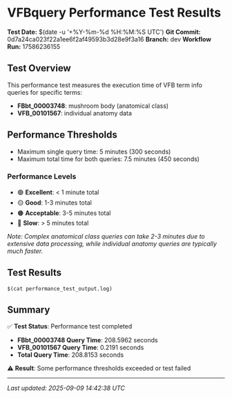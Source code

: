 # VFBquery Performance Test Results

**Test Date:** $(date -u '+%Y-%m-%d %H:%M:%S UTC')
**Git Commit:** 0d7a24ca023f22a1ee6f2af49593b3d28e9f3a16
**Branch:** dev
**Workflow Run:** 17586236155

## Test Overview

This performance test measures the execution time of VFB term info queries for specific terms:

- **FBbt_00003748**: mushroom body (anatomical class)
- **VFB_00101567**: individual anatomy data

## Performance Thresholds

- Maximum single query time: 5 minutes (300 seconds)
- Maximum total time for both queries: 7.5 minutes (450 seconds)

### Performance Levels

- 🟢 **Excellent**: < 1 minute total
- 🟡 **Good**: 1-3 minutes total
- 🟠 **Acceptable**: 3-5 minutes total  
- 🔴 **Slow**: > 5 minutes total

*Note: Complex anatomical class queries can take 2-3 minutes due to extensive data processing, while individual anatomy queries are typically much faster.*

## Test Results

```
$(cat performance_test_output.log)
```

## Summary

✅ **Test Status**: Performance test completed

- **FBbt_00003748 Query Time**: 208.5962 seconds
- **VFB_00101567 Query Time**: 0.2191 seconds
- **Total Query Time**: 208.8153 seconds

⚠️ **Result**: Some performance thresholds exceeded or test failed

---
*Last updated: 2025-09-09 14:42:38 UTC*
